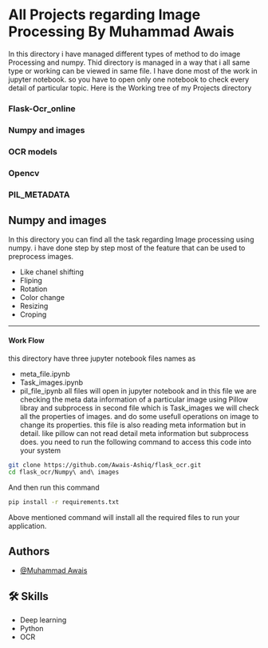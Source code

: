 
# All Projects regarding Image Processing By Muhammad Awais

In this directory i have managed different types of method to do image Processing and numpy. 
Thid directory is managed in a way that i all same type or working can be viewed in same file.
I have done most of the work in jupyter notebook. so you have to open only one notebook to check every detail of particular topic.
Here is the Working tree of my Projects directory
### Flask-Ocr_online
### Numpy and images
### OCR models
### Opencv
### PIL_METADATA

## Numpy and images
 In this directory you can find all the task regarding Image processing using numpy.
 i have done step by step most of the feature that can be used to 
 preprocess images.
 - Like chanel shifting
 - Fliping
 - Rotation
 - Color change
 - Resizing
 - Croping
 ---
#### Work Flow
 this directory have three jupyter notebook files names as 
 - meta_file.ipynb
 - Task_images.ipynb
 - pil_file_ipynb
 all files will open in jupyter notebook and in this file we are checking
 the meta data information of a particular image using Pillow libray
 and subprocess
 in second file which is Task_images we will check all the properties of images.
 and do some usefull operations on image to change its properties.
 this file is also reading meta information but in detail. like pillow 
 can not read detail meta information but subprocess does.
 you need to run the following command to access this code into your system
```bash  
git clone https://github.com/Awais-Ashiq/flask_ocr.git
cd flask_ocr/Numpy\ and\ images
```
 And then run this command
```bash  
pip install -r requirements.txt
```
Above mentioned command will install all the required files to run your application.

## Authors

- [@Muhammad Awais](https://github.com/Awais-Ashiq)



## 🛠 Skills
- Deep learning
- Python
- OCR